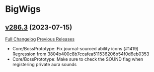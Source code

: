 # BigWigs

## [v286.3](https://github.com/BigWigsMods/BigWigs/tree/v286.3) (2023-07-15)
[Full Changelog](https://github.com/BigWigsMods/BigWigs/compare/v286.2...v286.3) [Previous Releases](https://github.com/BigWigsMods/BigWigs/releases)

- Core/BossPrototype: Fix journal-sourced ability icons (#1419)  
    Regression from 3804b400c8b7ccafea511536206b54f0d6eb0353  
- Core/BossPrototype: Make sure to check the SOUND flag when registering private aura sounds  
